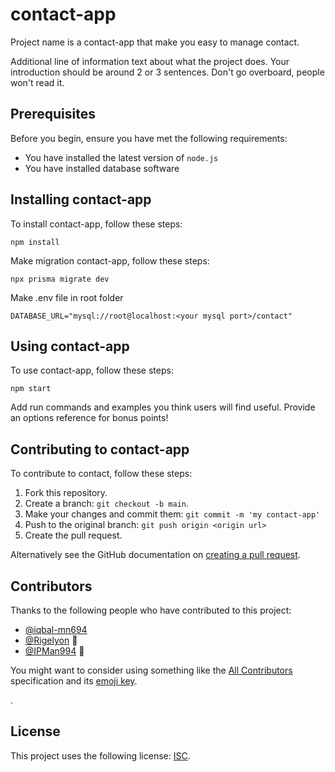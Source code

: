 # contact-app

Project name is a contact-app that make you easy to manage contact.

Additional line of information text about what the project does. Your introduction should be around 2 or 3 sentences. Don't go overboard, people won't read it.

## Prerequisites

Before you begin, ensure you have met the following requirements:
* You have installed the latest version of `node.js`
* You have installed database software

## Installing contact-app

To install contact-app, follow these steps:

```
npm install
```

Make migration contact-app, follow these steps:

```
npx prisma migrate dev
```

Make .env file in root folder

```
DATABASE_URL="mysql://root@localhost:<your mysql port>/contact"
```

## Using contact-app

To use contact-app, follow these steps:

```
npm start
```

Add run commands and examples you think users will find useful. Provide an options reference for bonus points!

## Contributing to contact-app
<!--- If your README is long or you have some specific process or steps you want contributors to follow, consider creating a separate CONTRIBUTING.md file--->
To contribute to contact, follow these steps:

1. Fork this repository.
2. Create a branch: `git checkout -b main`.
3. Make your changes and commit them: `git commit -m 'my contact-app'`
4. Push to the original branch: `git push origin <origin url>`
5. Create the pull request.

Alternatively see the GitHub documentation on [creating a pull request](https://help.github.com/en/github/collaborating-with-issues-and-pull-requests/creating-a-pull-request).

## Contributors

Thanks to the following people who have contributed to this project:

* [@iqbal-mn694](https://github.com/iqbal-mn694) 
* [@Rigelyon](https://github.com/Rigelyon) 🐛
* [@IPMan994](https://github.com/IPMan994) 🐛

You might want to consider using something like the [All Contributors](https://github.com/all-contributors/all-contributors) specification and its [emoji key](https://allcontributors.org/docs/en/emoji-key).

.
## License
<!--- If you're not sure which open license to use see https://choosealicense.com/--->

This project uses the following license: [ISC](<link>).